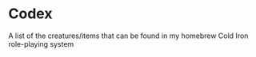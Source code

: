 # Codex

A list of the creatures/items that can be found in my homebrew Cold Iron role-playing system